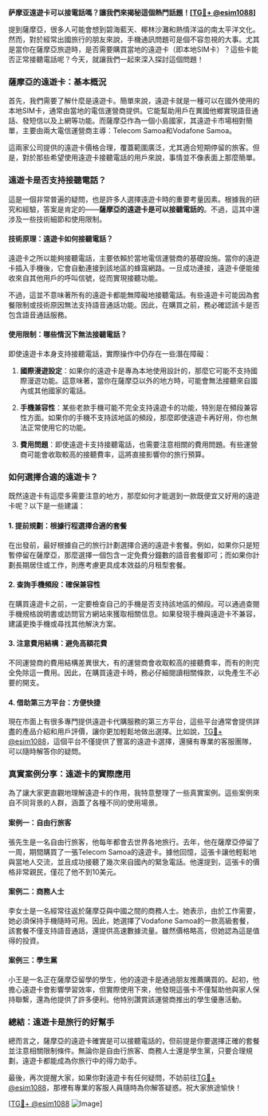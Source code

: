 **萨摩亚遠遊卡可以接電話嗎？讓我們來揭秘這個熱門話題！[[TG💪+ @esim1088](https://t.me/s/esim1088)]**

提到薩摩亞，很多人可能會想到碧海藍天、椰林沙灘和熱情洋溢的南太平洋文化。然而，對於經常出國旅行的朋友來說，手機通訊問題可是個不容忽視的大事。尤其是當你在薩摩亞旅遊時，是否需要購買當地的遠遊卡（即本地SIM卡）？這些卡能否正常接聽電話呢？今天，就讓我們一起來深入探討這個問題！

### 薩摩亞的遠遊卡：基本概況

首先，我們需要了解什麼是遠遊卡。簡單來說，遠遊卡就是一種可以在國外使用的本地SIM卡，通常由當地的電信運營商提供。它能幫助用戶在異國他鄉實現語音通話、發短信以及上網等功能。而薩摩亞作為一個小島國家，其遠遊卡市場相對簡單，主要由兩大電信運營商主導：Telecom Samoa和Vodafone Samoa。

這兩家公司提供的遠遊卡價格合理，覆蓋範圍廣泛，尤其適合短期停留的旅客。但是，對於那些希望使用遠遊卡接聽電話的用戶來說，事情並不像表面上那麼簡單。

### 遠遊卡是否支持接聽電話？

這是一個非常普遍的疑問，也是許多人選擇遠遊卡時的重要考量因素。根據我的研究和經驗，答案是肯定的——**薩摩亞的遠遊卡是可以接聽電話的**。不過，這其中還涉及一些技術細節和使用限制。

#### 技術原理：遠遊卡如何接聽電話？

遠遊卡之所以能夠接聽電話，主要依賴於當地電信運營商的基礎設施。當你的遠遊卡插入手機後，它會自動連接到該地區的蜂窩網路。一旦成功連接，遠遊卡便能接收來自其他用戶的呼叫信號，從而實現接聽功能。

不過，這並不意味著所有的遠遊卡都能無障礙地接聽電話。有些遠遊卡可能因為套餐限制或技術原因無法支持語音通話功能。因此，在購買之前，務必確認該卡是否包含語音通話服務。

#### 使用限制：哪些情況下無法接聽電話？

即使遠遊卡本身支持接聽電話，實際操作中仍存在一些潛在障礙：

1. **國際漫遊設定**：如果你的遠遊卡是專為本地使用設計的，那麼它可能不支持國際漫遊功能。這意味著，當你在薩摩亞以外的地方時，可能會無法接聽來自國內或其他國家的電話。
   
2. **手機兼容性**：某些老款手機可能不完全支持遠遊卡的功能，特別是在頻段兼容性方面。如果你的手機不支持該地區的頻段，那麼即使遠遊卡再好用，你也無法正常使用它的功能。

3. **費用問題**：即使遠遊卡支持接聽電話，也需要注意相關的費用問題。有些運營商可能會收取較高的接聽費率，這將直接影響你的旅行預算。

### 如何選擇合適的遠遊卡？

既然遠遊卡有這麼多需要注意的地方，那麼如何才能選到一款既便宜又好用的遠遊卡呢？以下是一些建議：

#### 1. 提前規劃：根據行程選擇合適的套餐
在出發前，最好根據自己的旅行計劃選擇合適的遠遊卡套餐。例如，如果你只是短暫停留在薩摩亞，那麼選擇一個包含一定免費分鐘數的語音套餐即可；而如果你計劃長期居住或工作，則應考慮更具成本效益的月租型套餐。

#### 2. 查詢手機頻段：確保兼容性
在購買遠遊卡之前，一定要檢查自己的手機是否支持該地區的頻段。可以通過查閱手機規格說明書或訪問官方網站來獲取相關信息。如果發現手機與遠遊卡不兼容，建議更換手機或尋找其他解決方案。

#### 3. 注意費用結構：避免高額花費
不同運營商的費用結構差異很大，有的運營商會收取較高的接聽費率，而有的則完全免除這一費用。因此，在購買遠遊卡時，務必仔細閱讀相關條款，以免產生不必要的開支。

#### 4. 借助第三方平台：方便快捷
現在市面上有很多專門提供遠遊卡代購服務的第三方平台，這些平台通常會提供詳盡的產品介紹和用戶評價，讓你更加輕鬆地做出選擇。比如說，[TG💪+ @esim1088](https://t.me/s/esim1088)，這個平台不僅提供了豐富的遠遊卡選擇，還擁有專業的客服團隊，可以隨時解答你的疑問。

### 真實案例分享：遠遊卡的實際應用

為了讓大家更直觀地理解遠遊卡的作用，我特意整理了一些真實案例。這些案例來自不同背景的人群，涵蓋了各種不同的使用場景。

#### 案例一：自由行旅客
張先生是一名自由行旅客，他每年都會去世界各地旅行。去年，他在薩摩亞停留了一周，期間購買了一張Telecom Samoa的遠遊卡。據他回憶，這張卡讓他輕鬆地與當地人交流，並且成功接聽了幾次來自國內的緊急電話。他還提到，這張卡的價格非常親民，僅花了他不到10美元。

#### 案例二：商務人士
李女士是一名經常往返於薩摩亞與中國之間的商務人士。她表示，由於工作需要，她必須保持手機隨時可用。因此，她選擇了Vodafone Samoa的一款高級套餐，該套餐不僅支持語音通話，還提供高速數據流量。雖然價格略高，但她認為這是值得的投資。

#### 案例三：學生黨
小王是一名正在薩摩亞留學的學生，他的遠遊卡是通過朋友推薦購買的。起初，他擔心遠遊卡會影響學習效率，但實際使用下來，他發現這張卡不僅幫助他與家人保持聯繫，還為他提供了許多便利。他特別讚賞該運營商推出的學生優惠活動。

### 總結：遠遊卡是旅行的好幫手

總而言之，薩摩亞的遠遊卡確實是可以接聽電話的，但前提是你要選擇正確的套餐並注意相關限制條件。無論你是自由行旅客、商務人士還是學生黨，只要合理規劃，遠遊卡都能成為你旅行中的得力助手。

最後，再次提醒大家，如果你對遠遊卡有任何疑問，不妨前往[TG💪+ @esim1088](https://t.me/s/esim1088)，那裡有專業的客服人員隨時為你解答疑惑。祝大家旅途愉快！

[[TG💪+ @esim1088](https://t.me/s/esim1088) ![Image](https://i.postimg.cc/4NQfJmqS/Snipaste-2025-05-13-00-14-12.png)]